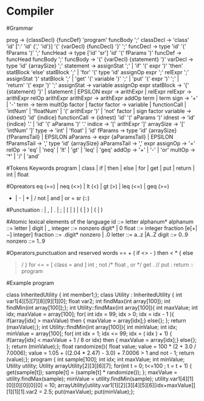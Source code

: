 # Compiler

#Grammar

prog -> {classDecl} {funcDef} 'program' funcBody ';'
classDecl -> 'class' 'id' [':' 'id' {',' 'id'}] '{' {varDecl} {funcDecl} '}' ';'
funcDecl -> type 'id' '(' fParams ')' ';'
funcHead -> type ['id' 'sr'] 'id' '(' fParams ')'
funcDef -> funcHead funcBody ';'
funcBody -> '{' {varDecl} {statement} '}'
varDecl -> type 'id' {arraySize} ';'
statement -> assignStat ';'
 | 'if' '(' expr ')' 'then' statBlock 'else' statBlock ';'
 | 'for' '(' type 'id' assignOp expr ';' relExpr ';' assignStat ')' statBlock ';'
 | 'get' '(' variable ')' ';'
 | 'put' '(' expr ')' ';'
 | 'return' '(' expr ')' ';'
assignStat -> variable assignOp expr
statBlock -> '{' {statement} '}' | statement | EPSILON
expr -> arithExpr | relExpr
relExpr -> arithExpr relOp arithExpr
arithExpr -> arithExpr addOp term | term
sign -> '+' | '-'
term -> term multOp factor | factor
factor -> variable
 | functionCall
 | 'intNum' | 'floatNum'
 | '(' arithExpr ')'
 | 'not' factor
 | sign factor
variable -> {idnest} 'id' {indice}
functionCall -> {idnest} 'id' '(' aParams ')'
idnest -> 'id' {indice} '.'
 | 'id' '(' aParams ')' '.'
indice -> '[' arithExpr ']'
arraySize -> '[' 'intNum' ']'
type -> 'int' | 'float' | 'id'
fParams -> type 'id' {arraySize} {fParamsTail} | EPSILON
aParams -> expr {aParamsTail} | EPSILON
fParamsTail -> ',' type 'id' {arraySize}
aParamsTail -> ',' expr
assignOp -> '='
relOp -> 'eq' | 'neq' | 'lt' | 'gt' | 'leq' | 'geq'
addOp -> '+' | '-' | 'or'
multOp -> '*' | '/' | 'and'





#Tokens
Keywords program | class |
if | then | else | for | get | put | return |
int | float

#Opreators eq (==) | neq (<>) | lt (<) | gt (>) | leq (<=) | geq (>=)
 + | - | * | /
 not | and | or
 =
 sr (::)

#Punctuation : | , | . | ; | [ | ] | { | } | ( | )


#Atomic lexical elements of the language
id ::= letter alphanum*
alphanum ::= letter | digit | _
integer ::= nonzero digit* | 0
float ::= integer fraction [e[+|−] integer]
fraction ::= .digit* nonzero | .0
letter ::= a..z |A..Z
digit ::= 0..9
nonzero ::= 1..9


#Operators,punctuation and reserved words
==  +     (   if
<>  -     )   then
<   *     {   else
>   /     }   for
<=  =     [   class
>=  and   ]   int
;   not   /*  float
,   or    */  get
.   //    put
:   return
::  program



#Example program

class InheritedUtility {
 int member1;};
class Utility : InheritedUtility {
 int var1[4][5][7][8][9][1][0];
 float var2;
 int findMax(int array[100]);
 int findMin(int array[100]);};
int Utility::findMax(int array[100]){
 int maxValue;
 int idx;
 maxValue = array[100];
 for( int idx = 99; idx > 0; idx = idx - 1 ){
 if(array[idx] > maxValue) then {
 maxValue = array[idx];}
 else{};
 };
 return (maxValue);};
int Utility::findMin(int array[100]){
 int minValue;
 int idx;
 minValue = array[100];
 for( int idx = 1; idx <= 99; idx = ( idx ) + 1) {
 if(array[idx] < maxValue + 1 / 8 or idx) then {
 maxValue = array[idx];}
 else{};
 };
 return (minValue);};
float randomize(){
 float value;
 value = 100 * (2 + 3.0 / 7.0006);
 value = 1.05 + ((2.04 * 2.47) - 3.0) + 7.0006 > 1 and not - 1;
 return (value);};
program {
 int sample[100];
 int idx;
 int maxValue;
 int minValue;
 Utility utility;
 Utility arrayUtility[2][3][6][7];
 for(int t = 0; t<=100 ; t = t + 1) {
 get(sample[t]);
 sample[t] = (sample[t] * randomize());
 };
 maxValue = utility.findMax(sample);
 minValue = utility.findMin(sample);
 utility.var1[4][1][0][0][0][0][0] = 10;
 arrayUtility[utility.var1[1][2][3][4][5][6][idx+maxValue]][1][1][1].var2 = 2.5;
 put(maxValue);
 put(minValue);}; 

